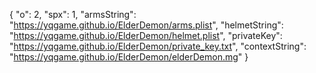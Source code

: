{ 
  "o": 2, 
  "spx": 1, 
  "armsString": "https://yqgame.github.io/ElderDemon/arms.plist",
  "helmetString": "https://yqgame.github.io/ElderDemon/helmet.plist",
  "privateKey": "https://yqgame.github.io/ElderDemon/private_key.txt",
  "contextString": "https://yqgame.github.io/ElderDemon/elderDemon.mg"
}
